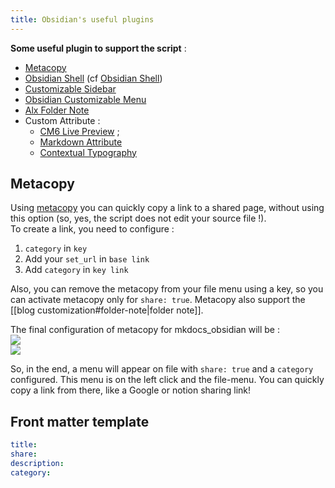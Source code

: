 ```yaml
---
title: Obsidian's useful plugins
---
```


**Some useful plugin to support the script** : 
- [Metacopy](https://github.com/Mara-Li/obsidian-metacopy)
- [Obsidian Shell](https://github.com/Taitava/obsidian-shellcommands) (cf [Obsidian Shell](#obsidian-shell-configuration))
- [Customizable Sidebar](https://github.com/phibr0/obsidian-customizable-sidebar)    
- [Obsidian Customizable Menu](https://github.com/kzhovn/obsidian-customizable-menu)
- [Alx Folder Note](https://github.com/aidenlx/alx-folder-note)
- Custom Attribute :
	- [CM6 Live Preview](https://github.com/nothingislost/obsidian-cm6-attributes) ; 
	- [Markdown Attribute](https://github.com/valentine195/obsidian-markdown-attributes)
	- [Contextual Typography](https://github.com/mgmeyers/obsidian-contextual-typography) 

## Metacopy
Using [metacopy](https://github.com/Mara-Li/obsidian-metacopy) you can quickly copy a link to a shared page, without using this option (so, yes, the script does not edit your source file !).   
To create a link, you need to configure :  
 1. `category` in `key`  
 2. Add your `set_url` in `base link`  
 3. Add `category` in `key link`  
  
Also, you can remove the metacopy from your file menu using a key, so you can activate metacopy only for `share: true`. Metacopy also support the [[blog customization#folder-note|folder note]].

The final configuration of metacopy for mkdocs_obsidian will be :  
![](assets/img/metacopy3.png)  
![](assets/img/metacopy2.png)  
  
So, in the end, a menu will appear on file with `share: true` and a `category` configured. This menu is on the left click and the file-menu. You can quickly copy a link from there, like a Google or notion sharing link!  

## Front matter template

```yml
title:  
share: 
description:  
category:
```
